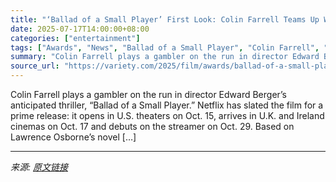 ```yaml
---
title: "‘Ballad of a Small Player’ First Look: Colin Farrell Teams Up With ‘Conclave’ Director for Gambler Thriller, Netflix Sets October Release Dates"
date: 2025-07-17T14:00:00+08:00
categories: ["entertainment"]
tags: ["Awards", "News", "Ballad of a Small Player", "Colin Farrell", "Netflix"]
summary: "Colin Farrell plays a gambler on the run in director Edward Berger’s anticipated thriller, “Ballad of a Small Player.” Netflix has slated the film for a prime release: it opens in U.S. theaters on Oct"
source_url: "https://variety.com/2025/film/awards/ballad-of-a-small-player-release-date-colin-farrell-1236462731/"
---
```


Colin Farrell plays a gambler on the run in director Edward Berger’s anticipated thriller, “Ballad of a Small Player.” Netflix has slated the film for a prime release: it opens in U.S. theaters on Oct.&#160;15, arrives in U.K. and Ireland cinemas on Oct.&#160;17 and debuts on the streamer on Oct.&#160;29. Based on Lawrence Osborne’s novel [&#8230;]

---

*来源: [原文链接](https://variety.com/2025/film/awards/ballad-of-a-small-player-release-date-colin-farrell-1236462731/)*
